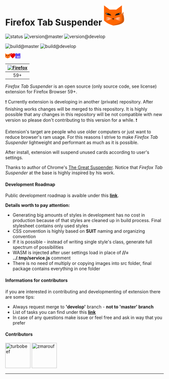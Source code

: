 # Firefox Tab Suspender  ![Firefox Tab Suspender logo](./assets/fox-64px.png "Firefox Tab Suspender Logo")
![status](https://img.shields.io/static/v1.svg?label=status&message=active&color=green "status") ![version@master](https://img.shields.io/github/package-json/v/Hau-Hau/Firefox-Tab-Suspender/master.svg "version@master") ![version@develop](https://img.shields.io/github/package-json/v/Hau-Hau/Firefox-Tab-Suspender/develop.svg "version@develop")

![build@master](https://img.shields.io/travis/Hau-Hau/firefox-tab-suspender/master.svg?label=build@master "build@master") ![build@develop](https://img.shields.io/travis/Hau-Hau/firefox-tab-suspender/develop.svg?label=build@develop "build@develop")

![fox-heart-webassembly](./assets/fox-heart-webassembly.png "fox-heart-webassembly")

[![Firefox](https://raw.github.com/alrra/browser-logos/master/src/firefox/firefox_48x48.png)](https://www.mozilla.org/pl/firefox/new/) |
:---: |
59+ |

_Firefox Tab Suspender_ is an open source (only source code, see license) extension for Firefox Browser 59+.

❗️ Currently extension is developing in another (private) repository. After finishing works changes will be merged to this repository. It is highly possible that any changes in this repository will be not compatible with new version so please don't contributing to this version for a while. ❗️


Extension's target are people who use older computers or just want to reduce browser's ram usage. For this reasons I strive to make _Firefox Tab Suspender_ lightweight and performant as much as it is possible.

After install, extension will suspend unused cards according to user's settings.

Thanks to author of Chrome's
[The Great Suspender](https://github.com/deanoemcke/thegreatsuspender). Notice that _Firefox Tab Suspender_ at the base is highly inspired by his work.

#### Development Roadmap

Public development roadmap is avaible under this **[link](https://trello.com/b/BbbjVfl4/firefox-tab-suspender-public)**.


**Details worth to pay attention:**
* Generating big amounts of styles in development has no cost in production because of that styles are cleaned up in build process. Final stylesheet contains only used styles
* CSS convention is highly based on **SUIT** naming and organizing convention
* If it is possible - instead of writing single style's class, generate full spectrum of possibilities
* WASM is injected after user settings load in place of **//= ../.tmp/service.js** comment
* There is no need of multiply or copying images into src folder, final package contains everything in one folder

#### Informations for contributors
if you are interested in contributing and developmenting of extension there are some tips:

  * Always request merge to **'develop'** branch - **not to 'master' branch**
  * List of tasks you can find under this **[link](https://trello.com/b/BbbjVfl4/firefox-tab-suspender-public)**
  * In case of any questions make issue or feel free and ask in way that you prefer

#### Contributors

<a href="https://github.com/turbobeef"><img src="https://avatars.githubusercontent.com/turbobeef" title="turbobeef" width="80" height="80"></a> <a href="https://github.com/zmarouf"><img src="https://avatars.githubusercontent.com/zmarouf" title="zmarouf" width="80" height="80"></a>

-----

